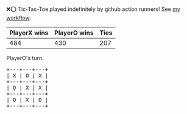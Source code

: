 :x::o: Tic-Tac-Toe played indefinitely by github action runners! See [my workflow](.github/workflows/play.yaml).

|PlayerX wins|PlayerO wins|Ties|
|-|-|-|
|484|430|207|

PlayerO's turn.

<pre>
+---+---+---+
| X | O | X |
+---+---+---+
| O | X | X |
+---+---+---+
| O | X | O |
+---+---+---+
</pre>